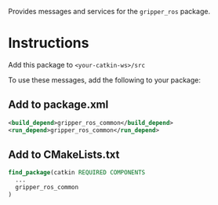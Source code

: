Provides messages and services for the `gripper_ros` package.

# Instructions

Add this package to `<your-catkin-ws>/src`

To use these messages, add the following to your package:
## Add to package.xml

```xml
<build_depend>gripper_ros_common</build_depend>
<run_depend>gripper_ros_common</run_depend>
```

## Add to CMakeLists.txt

```cmake
find_package(catkin REQUIRED COMPONENTS
  ...
  gripper_ros_common
)
```

